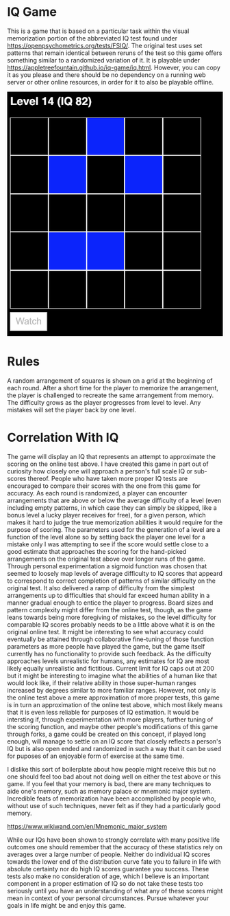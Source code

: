 # IQ Game

This is a game that is based on a particular task within the visual memorization portion of the abbreviated IQ test found under https://openpsychometrics.org/tests/FSIQ/. The original test uses set patterns that remain identical between reruns of the test so this game offers something similar to a randomized variation of it. It is playable under https://appletreefountain.github.io/iq-game/iq.html. However, you can copy it as you please and there should be no dependency on a running web server or other online resources, in order for it to also be playable offline. 

![Preview](/preview1.png)

# Rules

A random arrangement of squares is shown on a grid at the beginning of each round. After a short time for the player to memorize the arrangement, the player is challenged to recreate the same arrangement from memory. The difficulty grows as the player progresses from level to level. Any mistakes will set the player back by one level. 

# Correlation With IQ

The game will display an IQ that represents an attempt to approximate the scoring on the online test above. I have created this game in part out of curiosity how closely one will approach a person's full scale IQ or sub-scores thereof. People who have taken more proper IQ tests are encouraged to compare their scores with the one from this game for accuracy. As each round is randomized, a player can encounter arrangements that are above or below the average difficulty of a level (even including empty patterns, in which case they can simply be skipped, like a bonus level a lucky player receives for free), for a given person, which makes it hard to judge the true memorization abilities it would require for the purpose of scoring. The parameters used for the generation of a level are a function of the level alone so by setting back the player one level for a mistake only I was attempting to see if the score would settle close to a good estimate that approaches the scoring for the hand-picked arrangements on the original test above over longer runs of the game. Through personal experimentation a sigmoid function was chosen that seemed to loosely map levels of average difficulty to IQ scores that appeard to correspond to correct completion of patterns of similar difficulty on the original test. It also delivered a ramp of difficulty from the simplest arrangements up to difficulties that should far exceed human ability in a manner gradual enough to entice the player to progress. Board sizes and pattern complexity might differ from the online test, though, as the game leans towards being more foregiving of mistakes, so the level difficulty for comparable IQ scores probably needs to be a little above what it is on the original online test. It might be interesting to see what accuracy could eventually be attained through collaborative fine-tuning of those function parameters as more people have played the game, but the game itself currently has no functionality to provide such feedback. As the difficulty approaches levels unrealistic for humans, any estimates for IQ are most likely equally unrealistic and fictitious. Current limit for IQ caps out at 200 but it might be interesting to imagine what the abilities of a human like that would look like, if their relative ability in those super-human ranges increased by degrees similar to more familiar ranges. However, not only is the online test above a mere approximation of more proper tests, this game is in turn an approximation of the online test above, which most likely means that it is even less reliable for purposes of IQ estimation. It would be intersting if, through experimentation with more players, further tuning of the scoring function, and maybe other people's modifications of this game through forks, a game could be created on this concept, if played long enough, will manage to settle on an IQ score that closely reflects a person's IQ but is also open ended and randomized in such a way that it can be used for puposes of an enjoyable form of exercise at the same time.

I dislike this sort of boilerplate about how people might receive this but no one should feel too bad about not doing well on either the test above or this game. If you feel that your memory is bad, there are many techniques to aide one's memory, such as memory palace or mnemonic major system. Incredible feats of memorization have been accomplished by people who, without use of such techniques, never felt as if they had a particularly good memory.

https://www.wikiwand.com/en/Mnemonic_major_system

While our IQs have been shown to strongly correlate with many positive life outcomes one should remember that the accuracy of these statistics rely on averages over a large number of people. Neither do individual IQ scores towards the lower end of the distribution curve fate you to failure in life with absolute certainty nor do high IQ scores guarantee you success. These tests also make no consideration of age, which I believe is an important component in a proper estimation of IQ so do not take these tests too seriously until you have an understanding of what any of these scores might mean in context of your personal circumstances. Pursue whatever your goals in life might be and enjoy this game.
